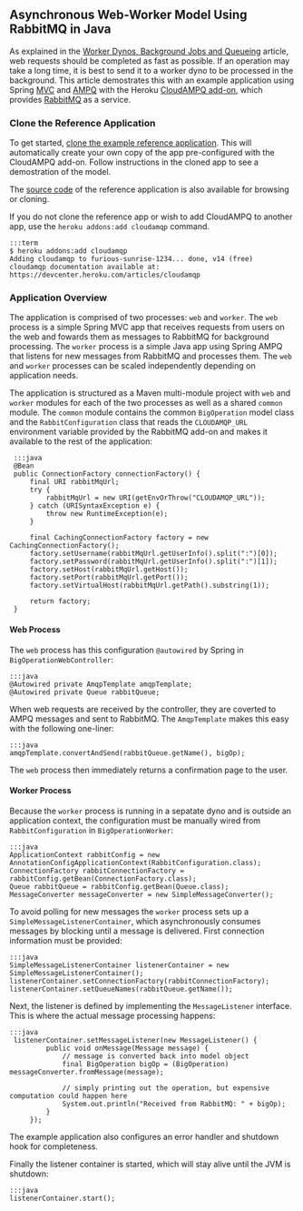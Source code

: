 ## Asynchronous Web-Worker Model Using RabbitMQ in Java

As explained in the [Worker Dynos, Background Jobs and Queueing](background-jobs-queueing) article, web requests
should be completed as fast as possible. If an operation may take a long time, it is best to send it to a worker
dyno to be processed in the background. This article demostrates this with an example application using Spring
[MVC](http://static.springsource.org/spring/docs/current/spring-framework-reference/html/mvc.html) and
[AMPQ](http://www.springsource.org/spring-amqp) with the Heroku [CloudAMPQ add-on](https://addons.heroku.com/cloudamqp),
which provides [RabbitMQ](http://www.rabbitmq.com/) as a service.

### Clone the Reference Application

To get started, [clone the example reference application](https://api.heroku.com/myapps/devcenter-java-web-worker/clone).
This will automatically create your own copy of the app pre-configured with the CloudAMPQ add-on.
Follow instructions in the cloned app to see a demostration of the model.

The [source code](https://github.com/heroku/devcenter-java-web-worker) of the reference application is also available for browsing or cloning.

If you do not clone the reference app or wish to add CloudAMPQ to another app, use the `heroku addons:add cloudamqp` command.

    :::term
    $ heroku addons:add cloudamqp
    Adding cloudamqp to furious-sunrise-1234... done, v14 (free)
    cloudamqp documentation available at: https://devcenter.heroku.com/articles/cloudamqp

### Application Overview

The application is comprised of two processes: `web` and `worker`.
The `web` process is a simple Spring MVC app that receives requests from users on the web and fowards them as messages to RabbitMQ for background processing.
The `worker` process is a simple Java app using Spring AMPQ that listens for new messages from RabbitMQ and processes them.
The `web` and `worker` processes can be scaled independently depending on application needs.

The application is structured as a Maven multi-module project with `web` and `worker` modules for each of the two
processes as well as a shared `common` module. The `common` module contains the common `BigOperation` model class and the
`RabbitConfiguration` class that reads the `CLOUDAMQP_URL` environment variable provided by the RabbitMQ add-on and
makes it available to the rest of the application:

     :::java
     @Bean
     public ConnectionFactory connectionFactory() {
         final URI rabbitMqUrl;
         try {
             rabbitMqUrl = new URI(getEnvOrThrow("CLOUDAMQP_URL"));
         } catch (URISyntaxException e) {
             throw new RuntimeException(e);
         }

         final CachingConnectionFactory factory = new CachingConnectionFactory();
         factory.setUsername(rabbitMqUrl.getUserInfo().split(":")[0]);
         factory.setPassword(rabbitMqUrl.getUserInfo().split(":")[1]);
         factory.setHost(rabbitMqUrl.getHost());
         factory.setPort(rabbitMqUrl.getPort());
         factory.setVirtualHost(rabbitMqUrl.getPath().substring(1));

         return factory;
     }

#### Web Process
The `web` process has this configuration `@autowired` by Spring in `BigOperationWebController`:

    :::java
    @Autowired private AmqpTemplate amqpTemplate;
    @Autowired private Queue rabbitQueue;

When web requests are received by the controller, they are coverted to AMPQ messages and sent to RabbitMQ.
The `AmqpTemplate` makes this easy with the following one-liner:

    :::java
    amqpTemplate.convertAndSend(rabbitQueue.getName(), bigOp);

The `web` process then immediately returns a confirmation page to the user.

#### Worker Process

Because the `worker` process is running in a sepatate dyno and is outside an application context,
the configuration must be manually wired from `RabbitConfiguration` in `BigOperationWorker`:

    :::java
    ApplicationContext rabbitConfig = new AnnotationConfigApplicationContext(RabbitConfiguration.class);
    ConnectionFactory rabbitConnectionFactory = rabbitConfig.getBean(ConnectionFactory.class);
    Queue rabbitQueue = rabbitConfig.getBean(Queue.class);
    MessageConverter messageConverter = new SimpleMessageConverter();

To avoid polling for new messages the `worker` process sets up a `SimpleMessageListenerContainer`, which asynchronously
consumes messages by blocking until a message is delivered. First connection information must be provided:

    :::java
    SimpleMessageListenerContainer listenerContainer = new SimpleMessageListenerContainer();
    listenerContainer.setConnectionFactory(rabbitConnectionFactory);
    listenerContainer.setQueueNames(rabbitQueue.getName());

 Next, the listener is defined by implementing the `MessageListener` interface. This is where the actual message processing happens:

    :::java
     listenerContainer.setMessageListener(new MessageListener() {
             public void onMessage(Message message) {
                 // message is converted back into model object
                 final BigOperation bigOp = (BigOperation) messageConverter.fromMessage(message);

                 // simply printing out the operation, but expensive computation could happen here
                 System.out.println("Received from RabbitMQ: " + bigOp);
             }
         });

The example application also configures an error handler and shutdown hook for completeness.

Finally the listener container is started, which will stay alive until the JVM is shutdown:

    :::java
    listenerContainer.start();
